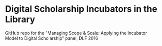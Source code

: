 # Digital Scholarship Incubators in the Library
GitHub repo for the "Managing Scope &amp; Scale: Applying the Incubator Model to Digital Scholarship" panel, DLF 2016
